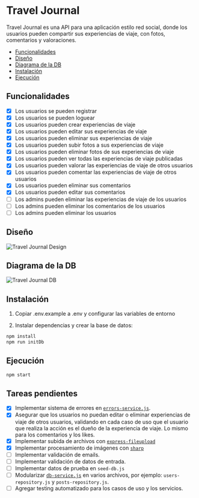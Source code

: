# Travel Journal

Travel Journal es una API para una aplicación estilo red social, donde los usuarios pueden compartir sus experiencias de viaje, con fotos, comentarios y valoraciones.

- [Funcionalidades](#funcionalidades)
- [Diseño](#dise%C3%B1o)
- [Diagrama de la DB](#diagrama-de-la-db)
- [Instalación](#instalaci%C3%B3n)
- [Ejecución](#ejecuci%C3%B3n)

## Funcionalidades

- [x] Los usuarios se pueden registrar
- [x] Los usuarios se pueden loguear
- [x] Los usuarios pueden crear experiencias de viaje
- [x] Los usuarios pueden editar sus experiencias de viaje
- [x] Los usuarios pueden eliminar sus experiencias de viaje
- [x] Los usuarios pueden subir fotos a sus experiencias de viaje
- [x] Los usuarios pueden eliminar fotos de sus experiencias de viaje
- [x] Los usuarios pueden ver todas las experiencias de viaje publicadas
- [x] Los usuarios pueden valorar las experiencias de viaje de otros usuarios
- [x] Los usuarios pueden comentar las experiencias de viaje de otros usuarios
- [x] Los usuarios pueden eliminar sus comentarios
- [x] Los usuarios pueden editar sus comentarios
- [ ] Los admins pueden eliminar las experiencias de viaje de los usuarios
- [ ] Los admins pueden eliminar los comentarios de los usuarios
- [ ] Los admins pueden eliminar los usuarios

## Diseño

![Travel Journal Design](./docs/dise%C3%B1o-api.excalidraw.svg)

## Diagrama de la DB

![Travel Journal DB](./docs/dise%C3%B1o-db.excalidraw.svg)

## Instalación

1. Copiar .env.example a .env y configurar las variables de entorno

2. Instalar dependencias y crear la base de datos:

```bash
npm install
npm run initDb
```

## Ejecución

```bash
npm start
```

## Tareas pendientes

- [x] Implementar sistema de errores en [`errors-service.js`](./src/services/errors-service.js).
- [x] Asegurar que los usuarios no puedan editar o eliminar experiencias de viaje de otros usuarios, validando en cada caso de uso que el usuario que realiza la acción es el dueño de la experiencia de viaje. Lo mismo para los comentarios y los likes.
- [x] Implementar subida de archivos con [`express-fileupload`](https://www.npmjs.com/package/express-fileupload)
- [x] Implementar procesamiento de imágenes con [`sharp`](https://www.npmjs.com/package/sharp)
- [ ] Implementar validación de emails.
- [ ] Implementar validación de datos de entrada.
- [ ] Implementar datos de prueba en `seed-db.js`
- [ ] Modularizar [`db-service.js`](./src/services/db-service.js) en varios archivos, por ejemplo: `users-repository.js` y `posts-repository.js`.
- [ ] Agregar testing automatizado para los casos de uso y los servicios.
